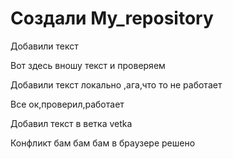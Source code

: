 ﻿# Создали My_repository

Добавили текст

Вот здесь вношу текст и проверяем

Добавили текст локально ,ага,что то не работает

Все ок,проверил,работает

Добавил текст в ветка vetka

Конфликт бам бам бам в браузере решено
